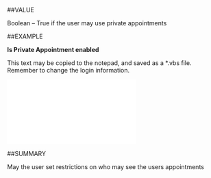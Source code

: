 
##VALUE

Boolean – True if the user may use private appointments


##EXAMPLE

**Is Private Appointment enabled**

This text may be copied to the notepad, and saved as a *.vbs file. Remember to change the login information.

![](..\..\Examples\vbs\SOAssociate.IsPrivateAppntEnabled.vbs.txt)


##SUMMARY

May the user set restrictions on who may see the users appointments

